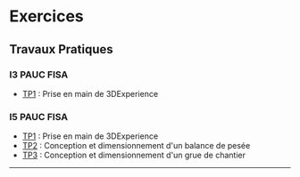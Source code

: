 # Exercices

## Travaux Pratiques
### I3 PAUC FISA

- [TP1](./tp1.md) : Prise en main de 3DExperience


### I5 PAUC FISA

- [TP1](./tp1.md) : Prise en main de 3DExperience
- [TP2](./tp2.md) : Conception et dimensionnement d'un balance de pesée
- [TP3](./tp3.md) : Conception et dimensionnement d'un grue de chantier

---
